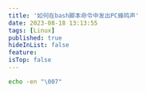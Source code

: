 ```yaml
---
title: '如何在bash脚本命令中发出PC蜂鸣声'
date: 2023-08-18 13:13:55
tags: [Linux]
published: true
hideInList: false
feature: 
isTop: false
---
```

```bash
echo -en "\007"
```